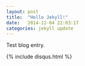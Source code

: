 ```yaml
---
layout: post
title:  "Hello Jekyll!"
date:   2014-12-04 22:03:17
categories: jekyll update
---
```

Test blog entry.

{% include disqus.html %}